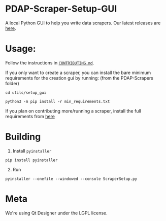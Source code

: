 # PDAP-Scraper-Setup-GUI
A local Python GUI to help you write data scrapers. Our latest releases are [here](https://github.com/Police-Data-Accessibility-Project/PDAP-Scrapers/releases).

# Usage:
Follow the instructions in [`CONTRIBUTING.md`](https://github.com/Police-Data-Accessibility-Project/PDAP-Scrapers/blob/main/CONTRIBUTING.md).

If you only want to create a scraper, you can install the bare minimum requirements for the creation gui by running:
(from the PDAP-Scrapers folder)
```
cd utils/setup_gui
```
```
python3 -m pip install -r min_requirements.txt
```

If you plan on contributing more/running a scraper, install the full requirements from [here](https://github.com/Police-Data-Accessibility-Project/PDAP-Scrapers/blob/main/requirements.txt)

# Building
1. Install `pyinstaller`
```
pip install pyinstaller
```
2. Run
```
pyinstaller --onefile --windowed --console ScraperSetup.py
```

# Meta
We're using Qt Designer under the LGPL license.
